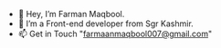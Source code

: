- 👋 Hey, I’m Farman Maqbool.
- 👀 I’m a Front-end developer from Sgr Kashmir.
- 📫 Get in Touch "farmaanmaqbool007@gmail.com"


